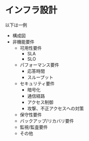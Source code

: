 # インフラ設計

以下は一例

- 構成図
- 非機能要件
  - 可用性要件
    - SLA
    - SLO
  - パフォーマンス要件
    - 応答時間
    - スループット
  - セキュリティ要件
    - 暗号化
    - 通信経路
    - アクセス制御
    - 攻撃、不正アクセスへの対策
  - 保守性要件
  - バックアップ/リカバリ要件
  - 監視/監査要件
  - その他